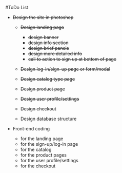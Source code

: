 #ToDo List

- ~~Design the site in photoshop~~
  - ~~Design landing page~~
     - ~~design banner~~
     - ~~design info section~~
      - ~~design brief panels~~
      - ~~design more detailed info~~
      - ~~call to action to sign up at bottom of page~~
  - ~~Design log-in/sign-up page or form/modal~~
  - ~~Design catalog type page~~
  - ~~Design product page~~
  - ~~Design user profile/settings~~
  - ~~Design checkout~~

  - Design database structure

- Front-end coding
  - for the landing page
  - for the sign-up/log-in page
  - for the catalog
  - for the product pages
  - for the user profile/settings
  - for the checkout
